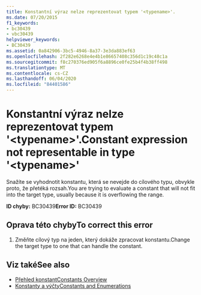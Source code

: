 ```yaml
---
title: Konstantní výraz nelze reprezentovat typem '<typename>'.
ms.date: 07/20/2015
f1_keywords:
- bc30439
- vbc30439
helpviewer_keywords:
- BC30439
ms.assetid: 0a842906-3bc5-4946-8a37-3e3da883ef63
ms.openlocfilehash: 2f282e6268e4e4b1e86657408c356d1c19c48c1a
ms.sourcegitcommit: f8c270376ed905f6a8896ce0fe25b4f4b38ff498
ms.translationtype: MT
ms.contentlocale: cs-CZ
ms.lasthandoff: 06/04/2020
ms.locfileid: "84401586"
---
```

# <a name="constant-expression-not-representable-in-type-typename"></a><span data-ttu-id="a196c-102">Konstantní výraz nelze reprezentovat typem '\<typename>'.</span><span class="sxs-lookup"><span data-stu-id="a196c-102">Constant expression not representable in type '\<typename>'</span></span>
<span data-ttu-id="a196c-103">Snažíte se vyhodnotit konstantu, která se nevejde do cílového typu, obvykle proto, že přetéká rozsah.</span><span class="sxs-lookup"><span data-stu-id="a196c-103">You are trying to evaluate a constant that will not fit into the target type, usually because it is overflowing the range.</span></span>  
  
 <span data-ttu-id="a196c-104">**ID chyby:** BC30439</span><span class="sxs-lookup"><span data-stu-id="a196c-104">**Error ID:** BC30439</span></span>  
  
## <a name="to-correct-this-error"></a><span data-ttu-id="a196c-105">Oprava této chyby</span><span class="sxs-lookup"><span data-stu-id="a196c-105">To correct this error</span></span>  
  
1. <span data-ttu-id="a196c-106">Změňte cílový typ na jeden, který dokáže zpracovat konstantu.</span><span class="sxs-lookup"><span data-stu-id="a196c-106">Change the target type to one that can handle the constant.</span></span>  
  
## <a name="see-also"></a><span data-ttu-id="a196c-107">Viz také</span><span class="sxs-lookup"><span data-stu-id="a196c-107">See also</span></span>

- [<span data-ttu-id="a196c-108">Přehled konstant</span><span class="sxs-lookup"><span data-stu-id="a196c-108">Constants Overview</span></span>](../../programming-guide/language-features/constants-enums/constants-overview.md)
- [<span data-ttu-id="a196c-109">Konstanty a výčty</span><span class="sxs-lookup"><span data-stu-id="a196c-109">Constants and Enumerations</span></span>](../constants-and-enumerations.md)

